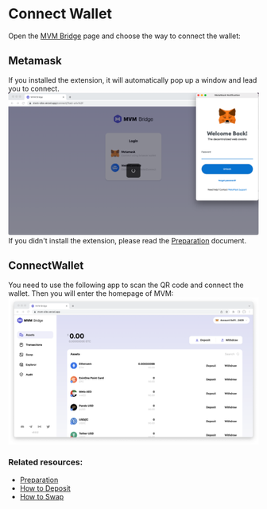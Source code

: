 # Connect Wallet
Open the [MVM Bridge](https://bridge.mvm.app/) page and choose the way to connect the wallet:
## Metamask
If you installed the extension, it will automatically pop up a window and lead you to connect. 
![ConnectMetamask](connectmetamask.png)
If you didn't install the extension, please read the [Preparation](../Preparation/preparation.md) document.
## ConnectWallet
You need to use the following app to scan the QR code and connect the wallet.
Then you will enter the homepage of MVM:
![homepage](./homepage2.png)

### Related resources:
* [Preparation](../Preparation/Preparation.md)
* [How to Deposit](../Deposit/README.md)
* [How to Swap](../Swap/README.md)